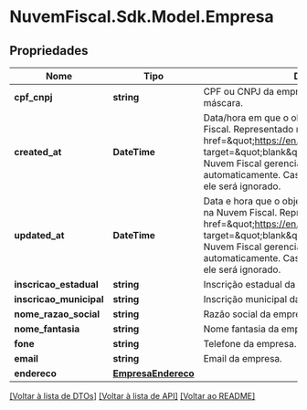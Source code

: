 # NuvemFiscal.Sdk.Model.Empresa

## Propriedades

Nome | Tipo | Descrição | Comentários
------------ | ------------- | ------------- | -------------
**cpf_cnpj** | **string** | CPF ou CNPJ da empresa.  Utilize o valor sem máscara. | 
**created_at** | **DateTime** | Data/hora em que o objeto foi criado na Nuvem Fiscal. Representado no formato &lt;a href&#x3D;\&quot;https://en.wikipedia.org/wiki/ISO_8601\&quot; target&#x3D;\&quot;blank\&quot;&gt;&#x60;ISO 8601&#x60;&lt;/a&gt;.    A Nuvem Fiscal gerencia esse campo automaticamente. Caso algum valor seja enviado, ele será ignorado. | [optional] 
**updated_at** | **DateTime** | Data e hora que o objeto foi alterado pela última vez na Nuvem Fiscal. Representado no formato &lt;a href&#x3D;\&quot;https://en.wikipedia.org/wiki/ISO_8601\&quot; target&#x3D;\&quot;blank\&quot;&gt;&#x60;ISO 8601&#x60;&lt;/a&gt;.    A Nuvem Fiscal gerencia esse campo automaticamente. Caso algum valor seja enviado, ele será ignorado. | [optional] 
**inscricao_estadual** | **string** | Inscrição estadual da empresa. | [optional] 
**inscricao_municipal** | **string** | Inscrição municipal da empresa. | [optional] 
**nome_razao_social** | **string** | Razão social da empresa. | 
**nome_fantasia** | **string** | Nome fantasia da empresa. | [optional] 
**fone** | **string** | Telefone da empresa. | [optional] 
**email** | **string** | Email da empresa. | 
**endereco** | [**EmpresaEndereco**](EmpresaEndereco.md) |  | 

[[Voltar à lista de DTOs]](../README.md#documentation-for-models) [[Voltar à lista de API]](../README.md#documentation-for-api-endpoints) [[Voltar ao README]](../README.md)

